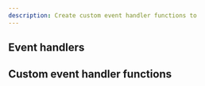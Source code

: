 ```yaml
---
description: Create custom event handler functions to 
---
```


## Event handlers


## Custom event handler functions
